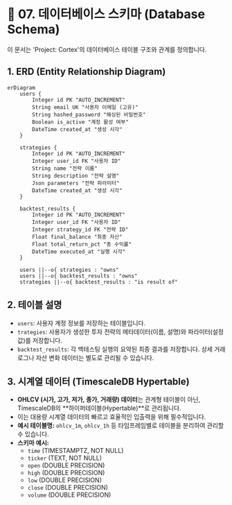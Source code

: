 # 💾 07. 데이터베이스 스키마 (Database Schema)

이 문서는 'Project: Cortex'의 데이터베이스 테이블 구조와 관계를 정의합니다.

## 1. ERD (Entity Relationship Diagram)

```mermaid
erDiagram
    users {
        Integer id PK "AUTO_INCREMENT"
        String email UK "사용자 이메일 (고유)"
        String hashed_password "해싱된 비밀번호"
        Boolean is_active "계정 활성 여부"
        DateTime created_at "생성 시각"
    }

    strategies {
        Integer id PK "AUTO_INCREMENT"
        Integer user_id FK "사용자 ID"
        String name "전략 이름"
        String description "전략 설명"
        Json parameters "전략 파라미터"
        DateTime created_at "생성 시각"
    }

    backtest_results {
        Integer id PK "AUTO_INCREMENT"
        Integer user_id FK "사용자 ID"
        Integer strategy_id FK "전략 ID"
        Float final_balance "최종 자산"
        Float total_return_pct "총 수익률"
        DateTime executed_at "실행 시각"
    }

    users ||--o{ strategies : "owns"
    users ||--o{ backtest_results : "owns"
    strategies ||--o{ backtest_results : "is result of"
```

## 2. 테이블 설명

- `users`: 사용자 계정 정보를 저장하는 테이블입니다.
- `trategies`: 사용자가 생성한 투자 전략의 메타데이터(이름, 설명)와 파라미터(설정값)를 저장합니다.
- `backtest_results`: 각 백테스팅 실행의 요약된 최종 결과를 저장합니다. 상세 거래 로그나 자산 변화 데이터는 별도로 관리될 수 있습니다.

## 3. 시계열 데이터 (TimescaleDB Hypertable)

- **OHLCV (시가, 고가, 저가, 종가, 거래량) 데이터**는 관계형 테이블이 아닌, TimescaleDB의 **하이퍼테이블(Hypertable)**로 관리됩니다.
- 이는 대용량 시계열 데이터의 빠르고 효율적인 입출력을 위해 필수적입니다.
- **예시 테이블명:** `ohlcv_1m`, `ohlcv_1h` 등 타임프레임별로 테이블을 분리하여 관리할 수 있습니다.
- **스키마 예시:**
  - `time` (TIMESTAMPTZ, NOT NULL)
  - `ticker` (TEXT, NOT NULL)
  - `open` (DOUBLE PRECISION)
  - `high` (DOUBLE PRECISION)
  - `low` (DOUBLE PRECISION)
  - `close` (DOUBLE PRECISION)
  - `volume` (DOUBLE PRECISION)
